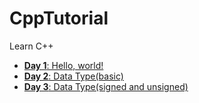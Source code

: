 # CppTutorial

Learn C++

- [**Day 1**: Hello, world!](./Day1)
- [**Day 2**: Data Type(basic)](./Day2)
- [**Day 3**: Data Type(signed and unsigned)](./Day3)


